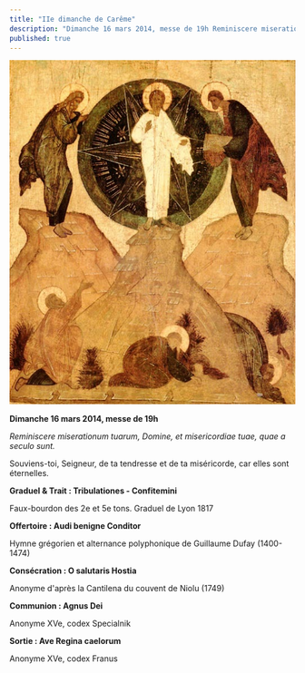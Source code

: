 ```yaml
---
title: "IIe dimanche de Carême"
description: "Dimanche 16 mars 2014, messe de 19h Reminiscere miserationum tuarum, Domine, et misericordiae tuae, quae a seculo sunt. Souviens-toi, Seigneur, de ta tendresse et de ta miséricorde, car elles sont éternelles. Graduel & Trait : Tribulationes - Confitemini..."
published: true
---
```



![](/images/2014-03-14-transfiguration-roublev.jpg)

**Dimanche 16 mars 2014, messe de 19h**

*Reminiscere miserationum tuarum, Domine, et misericordiae tuae, quae a seculo sunt.*

Souviens-toi, Seigneur, de ta tendresse et de ta miséricorde, car elles sont éternelles.

**Graduel & Trait : Tribulationes - Confitemini**

Faux-bourdon des 2e et 5e tons. Graduel de Lyon 1817

**Offertoire : Audi benigne Conditor**

Hymne grégorien et alternance polyphonique de Guillaume Dufay (1400-1474)

**Consécration : O salutaris Hostia**

Anonyme d'après la Cantilena du couvent de Niolu (1749)

**Communion : Agnus Dei**

Anonyme XVe, codex Specialnik

**Sortie : Ave Regina caelorum**

Anonyme XVe, codex Franus